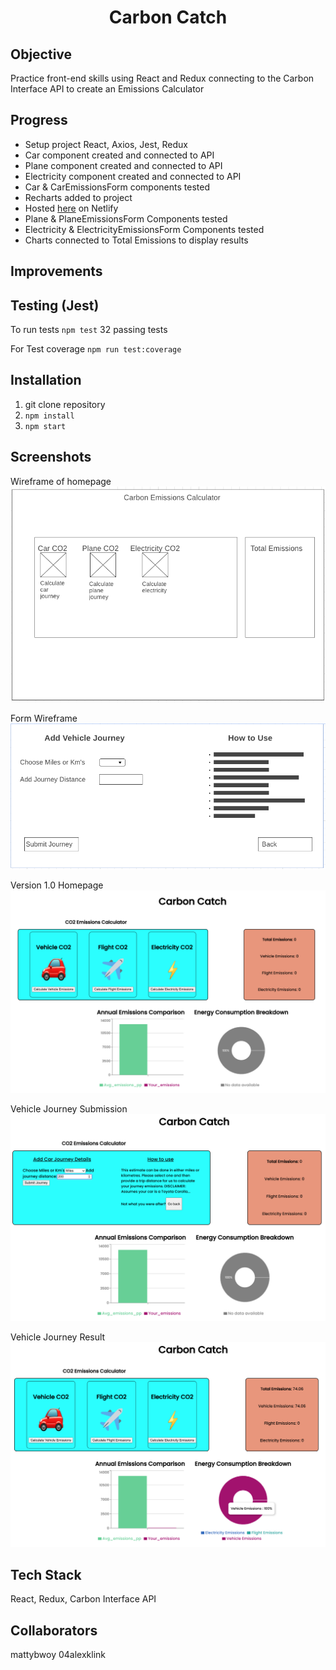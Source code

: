 <h1 align="center">

Carbon Catch

</h1>

## Objective
Practice front-end skills using React and Redux connecting to the Carbon Interface API to create an Emissions Calculator

## Progress
 - Setup project React, Axios, Jest, Redux
 - Car component created and connected to API
 - Plane component created and connected to API
 - Electricity component created and connected to API
 - Car & CarEmissionsForm components tested
 - Recharts added to project
 - Hosted [here](https://suspicious-perlman-b5fa2d.netlify.app/) on Netlify
 - Plane & PlaneEmissionsForm Components tested
 - Electricity & ElectricityEmissionsForm Components tested
 - Charts connected to Total Emissions to display results  

## Improvements

## Testing (Jest)
To run tests `npm test`
32 passing tests

For Test coverage `npm run test:coverage`


## Installation

1. git clone repository
2. `npm install`
3. `npm start`

## Screenshots
Wireframe of homepage
![Wireframe1](./src/images/Wireframe1.png)

Form Wireframe
![Wireframe2](./src/images/Wireframe2.png)

Version 1.0
Homepage
![Homepage](./src/images/Homepage.png)

Vehicle Journey Submission
![Car_Journey](./src/images/Car_Journey.png)

Vehicle Journey Result
![Car_Journey_Result](./src/images/Car_Journey_Result.png)

## Tech Stack

React, Redux, Carbon Interface API

## Collaborators
mattybwoy
04alexklink